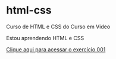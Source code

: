# html-css
 Curso de HTML e CSS do Curso em Video

 Estou aprendendo HTML e CSS
 
 <a href="https://gabrielkawamoto.github.io/html-css/exercicios/ex001/index.html"> Clique aqui para acessar o exercício 001 </a>

